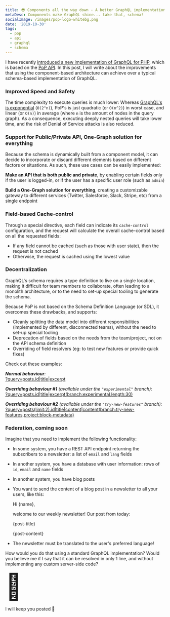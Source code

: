 ```yaml
---
title: 😎 Components all the way down - A better GraphQL implementation!
metaDesc: Components make GraphQL shine... take that, schema!
socialImage: /images/pop-logo-whitebg.png
date: '2019-10-30'
tags:
  - pop
  - api
  - graphql
  - schema
---
```


I have recently [introduced a new implementation of GraphQL for PHP](/posts/intro-to-schemaless-graphql-api-for-pop/), which is based on the [PoP API](https://github.com/getpop/api). In this post, I will write about the improvements that using the component-based architecture can achieve over a typical schema-based implementation of GraphQL.

### Improved Speed and Safety

The time complexity to execute queries is much lower: Whereas [GraphQL's is exponential](https://blog.acolyer.org/2018/05/21/semantics-and-complexity-of-graphql/) (`O(2^n)`), PoP's is just quadratic (or `O(n^2)`) in worst case, and linear (or `O(n)`) in average (where `n` is the amount of nodes in the query graph). As a consequence, executing deeply nested queries will take lower time, and the risk of Denial of Service attacks is also reduced.

### Support for Public/Private API, One-Graph solution for everything

Because the schema is dynamically built from a component model, it can decide to incorporate or discard different elements based on different factors or situations. As such, these use cases can be easily implemented:

**Make an API that is both public and private**, by enabling certain fields only if the user is logged-in, or if the user has a specific user role (such as `admin`)

**Build a One-Graph solution for everything**, creating a customizable gateway to different services (Twitter, Salesforce, Slack, Stripe, etc) from a single endpoint

### Field-based Cache-control

Through a special directive, each field can indicate its `cache-control` configuration, and the request will calculate the overall cache-control based on all the requested fields: 

- If any field cannot be cached (such as those with user state), then the request is not cached
- Otherwise, the request is cached using the lowest value

### Decentralization

GraphQL's schema requires a type definition to live on a single location, making it difficult for team members to collaborate, often leading to a monolith architecture, or to the need to set-up special tooling to generate the schema. 

Because PoP is not based on the Schema Definition Language (or SDL), it overcomes these drawbacks, and supports:

- Cleanly splitting the data model into different responsibilities (implemented by different, disconnected teams), without the need to set-up special tooling
- Deprecation of fields based on the needs from the team/project, not on the API schema definition
- Overriding of field resolvers (eg: to test new features or provide quick fixes)

Check out these examples:

_**Normal behaviour**:_<br/>
[?query=posts.id|title|excerpt](https://nextapi.getpop.org/api/graphql/?query=posts.id|title|excerpt)

_**Overriding behaviour #1** (available under the `"experimental"` branch):_<br/>
[?query=posts.id|title|excerpt(branch:experimental,length:30)](https://nextapi.getpop.org/api/graphql/?query=posts.id|title|excerpt(branch:experimental,length:30))

_**Overriding behaviour #2** (available under the `"try-new-features"` branch):_<br/>
[?query=posts(limit:2).id|title|content|content(branch:try-new-features,project:block-metadata)](https://nextapi.getpop.org/api/graphql/?query=posts(limit:2).id|title|content|content(branch:try-new-features,project:block-metadata))

### Federation, coming soon

Imagine that you need to implement the following functionality:

- In some system, you have a REST API endpoint returning the subscribers to a newsletter: a list of `email` and `lang` fields
- In another system, you have a database with user information: rows of `id`, `email` and `name` fields
- In another system, you have blog posts
- You want to send the content of a blog post in a newsletter to all your users, like this:


    Hi {name},
    
    welcome to our weekly newsletter! Our post from today:
    
    {post-title}
    
    {post-content}

- The newsletter must be translated to the user's preferred language!

How would you do that using a standard GraphQL implementation? Would you believe me if I say that it can be resolved in only 1 line, and without implementing any custom server-side code?

<span style="font-size: 80px;">🤔</span>

<!--
Oh yes! Coming soon: PoP will soon feature a mechanism to resolve complex queries without server-side coding, purely based on composing operations indicated through the query.
-->

I will keep you posted 🤔

